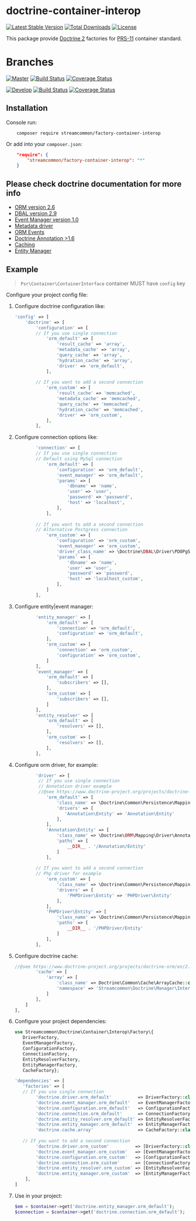 # doctrine-container-interop
[![Latest Stable Version](https://poser.pugx.org/streamcommon/doctrine-container-interop/v/stable)](https://packagist.org/packages/streamcommon/doctrine-container-interop)
[![Total Downloads](https://poser.pugx.org/streamcommon/doctrine-container-interop/downloads)](https://packagist.org/packages/streamcommon/doctrine-container-interop)
[![License](https://poser.pugx.org/streamcommon/doctrine-container-interop/license)](./LICENSE)

This package provide [Doctrine 2](https://github.com/doctrine) factories for [PRS-11](https://github.com/php-fig/fig-standards/blob/master/accepted/PSR-11-container.md) container standard.

# Branches
[![Master][Master branch image]][Master branch] [![Build Status][Master image]][Master] [![Coverage Status][Master coverage image]][Master coverage]

[![Develop][Develop branch image]][Develop branch] [![Build Status][Develop image]][Develop] [![Coverage Status][Develop coverage image]][Develop coverage]

## Installation
Console run:
```console
    composer require streamcommon/factory-container-interop
```
Or add into your `composer.json`:
```json
    "require": {
        "streamcommon/factory-container-interop": "*"
    }
```

## Please check doctrine documentation for more info
* [ORM version 2.6](https://www.doctrine-project.org/projects/doctrine-orm/en/2.6/index.html)
* [DBAL version 2.9](https://www.doctrine-project.org/projects/doctrine-dbal/en/2.9/index.html)
* [Event Manager version 1.0](https://www.doctrine-project.org/projects/doctrine-event-manager/en/latest/index.html)
* [Metadata driver](https://www.doctrine-project.org/projects/doctrine-orm/en/2.6/reference/metadata-drivers.html#metadata-drivers)
* [ORM Events](https://www.doctrine-project.org/projects/doctrine-orm/en/2.6/reference/events.html)
* [Doctrine Annotation >1.6](https://www.doctrine-project.org/projects/doctrine-annotations/en/1.6/index.html)
* [Caching](https://www.doctrine-project.org/projects/doctrine-orm/en/2.6/reference/caching.html)
* [Entity Manager](https://www.doctrine-project.org/projects/doctrine-orm/en/2.6/reference/working-with-objects.html)

## Example
> `Psr\Container\ContainerInterface` container MUST have `config` key

Configure your project config file: 

1. Configure doctrine configuration like: 
    ```php
    'config' => [
        'doctrine' => [
            'configuration' => [
            // If you use single connection
                'orm_default' => [
                    'result_cache' => 'array',
                    'metadata_cache' => 'array',
                    'query_cache' => 'array',
                    'hydration_cache' => 'array',
                    'driver' => 'orm_default',
                ],
             
            // If you want to add a second connection
                'orm_custom' => [
                    'result_cache' => 'memcached',
                    'metadata_cache' => 'memcached',
                    'query_cache' => 'memcached',
                    'hydration_cache' => 'memcached',
                    'driver' => 'orm_custom',
                ],
            ],
    ```
2. Configure connection options like: 
    ```php
            'connection' => [
            // If you use single connection
            // Default using MySql connection
                'orm_default' => [
                    'configuration' => 'orm_default',
                    'event_manager' => 'orm_default',
                    'params' => [
                        'dbname' => 'name',
                        'user' => 'user',
                        'password' => 'password',
                        'host' => 'localhost',
                    ],
                ],
             
            // If you want to add a second connection
            // Alternative Postgress connection
                'orm_custom' => [
                    'configuration' => 'orm_custom',
                    'event_manager' => 'orm_custom',
                    'driver_class_name' => \Doctrine\DBAL\Driver\PDOPgSql\Driver::class
                    'params' => [
                        'dbname' => 'name',
                        'user' => 'user',
                        'password' => 'password',
                        'host' => 'localhost_custom',
                    ],
                ]
            ],
    ```
3. Configure entity|event manager:
    ```php
            'entity_manager' => [
                'orm_default' => [
                    'connection' => 'orm_default',
                    'configuration' => 'orm_default',
                ],
                'orm_custom' => [
                    'connection' => 'orm_custom',
                    'configuration' => 'orm_custom',
                ]
            ],
            'event_manager' => [
                'orm_default' => [
                    'subscribers' => [],
                ],
                'orm_custom' => [
                    'subscribers' => [],
                ]
            ],
            'entity_resolver' => [
                'orm_default' => [
                    'resolvers' => [],
                ],
                'orm_custom' => [
                    'resolvers' => [],
                ],
            ],
    ```
4. Configure orm driver, for example:
    ```php
            'driver' => [
             // If you use single connection
             // Annotation driver example 
             //@see https://www.doctrine-project.org/projects/doctrine-annotations/en/1.6/index.html
                'orm_default' => [
                    'class_name' => \Doctrine\Common\Persistence\Mapping\Driver\MappingDriverChain::class,
                    'drivers' => [
                       'Annotation\Entity' => 'Annotation\Entity' 
                    ],
                ],
                'Annotation\Entity' => [
                    'class_name' => \Doctrine\ORM\Mapping\Driver\AnnotationDriver::class,
                    'paths' => [
                        __DIR__ . '/Annotation/Entity'
                    ]
                ],      
          
            // If you want to add a second connection
            // Php driver for example
                'orm_custom' => [
                    'class_name' => \Doctrine\Common\Persistence\Mapping\Driver\MappingDriverChain::class,
                    'drivers' => [
                        'PHPDriver\Entity' => 'PHPDriver\Entity'
                    ],
                ],
                'PHPDriver\Entity' => [
                    'class_name' => \Doctrine\Common\Persistence\Mapping\Driver\PHPDriver::class,
                    'paths' => [
                        __DIR__ . '/PHPDriver/Entity'
                    ]
                ], 
            ],
    ```
5. Configure doctrine cache:
    ```php
    //@see https://www.doctrine-project.org/projects/doctrine-orm/en/2.6/reference/caching.html
            'cache' => [
                'array' => [
                    'class_name' => Doctrine\Common\Cache\ArrayCache::class,
                    'namespace' => 'Streamcommon\Doctrine\Manager\Interop',
                ]
            ],
        ]
    ],
    ```
6. Configure your project dependencies:
    ```php
    use Streamcommon\Doctrine\Container\Interop\Factory\{
       DriverFactory,
       EventManagerFactory,
       ConfigurationFactory,
       ConnectionFactory,
       EntityResolverFactory,
       EntityManagerFactory,
       CacheFactory};
    
    'dependencies' => [
       'factories' => [
       // If you use single connection
            'doctrine.driver.orm_default'          => DriverFactory::class,
            'doctrine.event_manager.orm_default'   => EventManagerFactory::class,
            'doctrine.configuration.orm_default'   => ConfigurationFactory::class,
            'doctrine.connection.orm_default'      => ConnectionFactory::class,
            'doctrine.entity_resolver.orm_default' => EntityResolverFactory::class,
            'doctrine.entity_manager.orm_default'  => EntityManagerFactory::class,
            'doctrine.cache.array'                 => CacheFactory::class,
        
       // If you want to add a second connection
            'doctrine.driver.orm_custom'          => [DriverFactory::class, 'orm_custom'],
            'doctrine.event_manager.orm_custom'   => [EventManagerFactory::class, 'orm_custom'],
            'doctrine.configuration.orm_custom'   => [ConfigurationFactory::class, 'orm_custom'],
            'doctrine.connection.orm_custom'      => [ConnectionFactory::class, 'orm_custom'],
            'doctrine.entity_resolver.orm_custom' => [EntityResolverFactory::class, 'orm_custom'],
            'doctrine.entity_manager.orm_custom'  => [EntityManagerFactory::class, 'orm_custom'],
        ],
    ]
    ```
7. Use in your project:
    ```php
    $em = $container->get('doctrine.entity_manager.orm_default');
    $connection = $container->get('doctrine.connection.orm_default');
    ```
    
[Master branch]: https://github.com/streamcommon/doctrine-container-interop/tree/master
[Master branch image]: https://img.shields.io/badge/branch-master-blue.svg
[Develop branch]: https://github.com/streamcommon/doctrine-container-interop/tree/develop
[Develop branch image]: https://img.shields.io/badge/branch-develop-blue.svg
[Master image]: https://travis-ci.org/streamcommon/doctrine-container-interop.svg?branch=master
[Master]: https://travis-ci.org/streamcommon/doctrine-container-interop
[Master coverage image]: https://coveralls.io/repos/github/streamcommon/doctrine-container-interop/badge.svg?branch=master
[Master coverage]: https://coveralls.io/github/streamcommon/doctrine-container-interop?branch=master
[Develop image]: https://travis-ci.org/streamcommon/doctrine-container-interop.svg?branch=develop
[Develop]: https://travis-ci.org/streamcommon/doctrine-container-interop
[Develop coverage image]: https://coveralls.io/repos/github/streamcommon/doctrine-container-interop/badge.svg?branch=develop
[Develop coverage]: https://coveralls.io/github/streamcommon/doctrine-container-interop?branch=develop